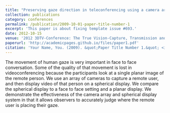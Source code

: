 ```yaml
---
title: "Preserving gaze direction in teleconferencing using a camera array and a spherical display"
collection: publications
category: conferences
permalink: /publication/2009-10-01-paper-title-number-1
excerpt: 'This paper is about fixing template issue #693.'
date: 2012-10-15
venue: '2012 3DTV-Conference: The True Vision-Capture, Transmission and Display of 3D Video (3DTV-CON)'
paperurl: 'http://academicpages.github.io/files/paper1.pdf'
citation: 'Your Name, You. (2009). &quot;Paper Title Number 1.&quot; <i>Journal 1</i>. 1(1).'
---
```


The movement of human gaze is very important in face to face conversation. Some of the quality of that movement is lost in videoconferencing because the participants look at a single planar image of the remote person. We use an array of cameras to capture a remote user, and then display video of that person on a spherical display. We compare the spherical display to a face to face setting and a planar display. We demonstrate the effectiveness of the camera array and spherical display system in that it allows observers to accurately judge where the remote user is placing their gaze.
